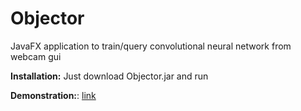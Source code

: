 # Objector
 JavaFX application to train/query convolutional neural network from webcam gui  
 
 <b>Installation:</b> Just download Objector.jar and run  
 
 <b>Demonstration:</b>: <a href="https://www.youtube.com/watch?v=TjhdoBqIeis">link</a>  
 
